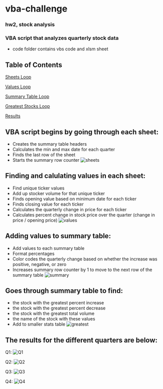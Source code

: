 # vba-challenge
### hw2, stock analysis
### VBA script that analyzes quarterly stock data
- code folder contains vbs code and xlsm sheet

## Table of Contents

[Sheets Loop](https://github.com/caitlin-hartley/vba-challenge/blob/main/README.md#vba-script-begins-by-going-through-each-sheet)

[Values Loop](https://github.com/caitlin-hartley/vba-challenge/blob/main/README.md#finding-and-calulating-values-in-each-sheet)

[Summary Table Loop](https://github.com/caitlin-hartley/vba-challenge/blob/main/README.md#adding-values-to-summary-table)

[Greatest Stocks Loop](https://github.com/caitlin-hartley/vba-challenge/blob/main/README.md#goes-through-summary-table-to-find)

[Results](https://github.com/caitlin-hartley/vba-challenge/blob/main/README.md#the-results-for-the-different-quarters-are-below)




## VBA script begins by going through each sheet:
  - Creates the summary table headers
  - Calculates the min and max date for each quarter
  - Finds the last row of the sheet
  - Starts the summary row counter
![sheets](https://github.com/caitlin-hartley/vba-challenge/blob/main/images/sheet_loop.png)

## Finding and calulating values in each sheet:
- Find unique ticker values
- Add up stocker volume for that unique ticker
- Finds opening value based on minimum date for each ticker
- Finds closing value for each ticker
- Calculates the quarterly change in price for each ticker
- Calculates percent change in stock price over the quarter (change in price / opening price)
![values](https://github.com/caitlin-hartley/vba-challenge/blob/main/images/values_loop.png)

## Adding values to summary table:
- Add values to each summary table
- Format percentages
- Color codes the quarterly change based on whether the increase was positive, negative, or zero
- Increases summary row counter by 1 to move to the next row of the summary table
![summary](https://github.com/caitlin-hartley/vba-challenge/blob/main/images/summary_table_loop.png)

## Goes through summary table to find:
- the stock with the greatest percent increase
- the stock with the greatest percent decrease
- the stock with the greatest total volume
- the name of the stock with these values
- Add to smaller stats table
![greatest](https://github.com/caitlin-hartley/vba-challenge/blob/main/images/greatest_stock_loop.png)

## The results for the different quarters are below: 

Q1:
![Q1](https://github.com/caitlin-hartley/vba-challenge/blob/main/images/q1_stock_results.png)

Q2:
![Q2](https://github.com/caitlin-hartley/vba-challenge/blob/main/images/q2_stock_results.png)

Q3:
![Q3](https://github.com/caitlin-hartley/vba-challenge/blob/main/images/q3_stock_results.png)

Q4:
![Q4](https://github.com/caitlin-hartley/vba-challenge/blob/main/images/q4_stock_results.png)
